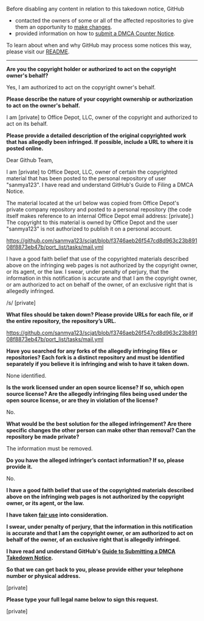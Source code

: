 Before disabling any content in relation to this takedown notice, GitHub
- contacted the owners of some or all of the affected repositories to give them an opportunity to [make changes](https://docs.github.com/en/github/site-policy/dmca-takedown-policy#a-how-does-this-actually-work).
- provided information on how to [submit a DMCA Counter Notice](https://docs.github.com/en/articles/guide-to-submitting-a-dmca-counter-notice).

To learn about when and why GitHub may process some notices this way, please visit our [README](https://github.com/github/dmca/blob/master/README.md).

---

**Are you the copyright holder or authorized to act on the copyright owner's behalf?**

Yes, I am authorized to act on the copyright owner's behalf.

**Please describe the nature of your copyright ownership or authorization to act on the owner's behalf.**

I am [private] to Office Depot, LLC, owner of the copyright and authorized to act on its behalf.

**Please provide a detailed description of the original copyrighted work that has allegedly been infringed. If possible, include a URL to where it is posted online.**

Dear Github Team,

I am [private] to Office Depot, LLC, owner of certain the copyrighted material that has been posted to the personal repository of user "sanmya123". I have read and understand GitHub's Guide to Filing a DMCA Notice.

The material located at the url below was copied from Office Depot's private company repository and posted to a personal repository (the code itself makes reference to an internal Office Depot email address: [private].) The copyright to this material is owned by Office Depot and the user "sanmya123" is not authorized to publish it on a personal account.

https://github.com/sanmya123/scjat/blob/f3746aeb26f547cd8d963c23b89108f8873eb47b/port_list/tasks/mail.yml

I have a good faith belief that use of the copyrighted materials described above on the infringing web pages is not authorized by the copyright owner, or its agent, or the law. I swear, under penalty of perjury, that the information in this notification is accurate and that I am the copyright owner, or am authorized to act on behalf of the owner, of an exclusive right that is allegedly infringed.

/s/ [private]

**What files should be taken down? Please provide URLs for each file, or if the entire repository, the repository’s URL.**

https://github.com/sanmya123/scjat/blob/f3746aeb26f547cd8d963c23b89108f8873eb47b/port_list/tasks/mail.yml

**Have you searched for any forks of the allegedly infringing files or repositories? Each fork is a distinct repository and must be identified separately if you believe it is infringing and wish to have it taken down.**

None identified.

**Is the work licensed under an open source license? If so, which open source license? Are the allegedly infringing files being used under the open source license, or are they in violation of the license?**

No.

**What would be the best solution for the alleged infringement? Are there specific changes the other person can make other than removal? Can the repository be made private?**

The information must be removed.

**Do you have the alleged infringer’s contact information? If so, please provide it.**

No.

**I have a good faith belief that use of the copyrighted materials described above on the infringing web pages is not authorized by the copyright owner, or its agent, or the law.**

**I have taken <a href="https://www.lumendatabase.org/topics/22">fair use</a> into consideration.**

**I swear, under penalty of perjury, that the information in this notification is accurate and that I am the copyright owner, or am authorized to act on behalf of the owner, of an exclusive right that is allegedly infringed.**

**I have read and understand GitHub's <a href="https://docs.github.com/articles/guide-to-submitting-a-dmca-takedown-notice/">Guide to Submitting a DMCA Takedown Notice</a>.**

**So that we can get back to you, please provide either your telephone number or physical address.**

[private]

**Please type your full legal name below to sign this request.**

[private]
